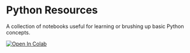 # Python Resources
A collection of notebooks useful for learning or brushing up basic Python concepts.


[![Open In Colab](https://colab.research.google.com/assets/colab-badge.svg)](https://colab.research.google.com/github/dnezan/python_resources)
